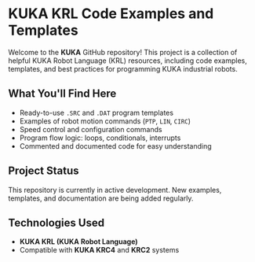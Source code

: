 # KUKA KRL Code Examples and Templates

Welcome to the **KUKA** GitHub repository! This project is a collection of helpful KUKA Robot Language (KRL) resources, including code examples, templates, and best practices for programming KUKA industrial robots.

## What You'll Find Here

- Ready-to-use `.SRC` and `.DAT` program templates
- Examples of robot motion commands (`PTP`, `LIN`, `CIRC`)
- Speed control and configuration commands
- Program flow logic: loops, conditionals, interrupts
- Commented and documented code for easy understanding

## Project Status

This repository is currently in active development. New examples, templates, and documentation are being added regularly.

## Technologies Used

- **KUKA KRL (KUKA Robot Language)**
- Compatible with **KUKA KRC4** and **KRC2** systems
